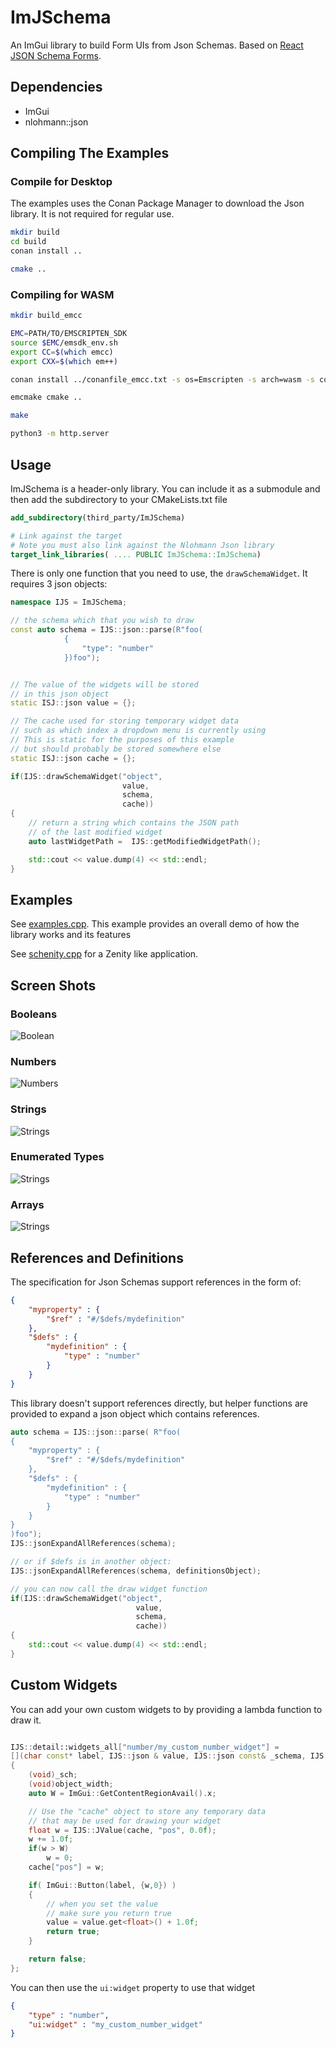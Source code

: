 # ImJSchema 

An ImGui library to build Form UIs from Json Schemas. Based on [React JSON Schema Forms](https://rjsf-team.github.io/react-jsonschema-form/).


## Dependencies

* ImGui
* nlohmann::json

## Compiling The Examples

### Compile for Desktop

The examples uses the Conan Package Manager to download the Json library.
It is not required for regular use.

```bash
mkdir build
cd build
conan install ..

cmake ..

```

### Compiling for WASM


```bash
mkdir build_emcc

EMC=PATH/TO/EMSCRIPTEN_SDK
source $EMC/emsdk_env.sh 
export CC=$(which emcc)
export CXX=$(which em++)

conan install ../conanfile_emcc.txt -s os=Emscripten -s arch=wasm -s compiler=clang -s compiler.version=17

emcmake cmake .. 

make

python3 -m http.server
```

## Usage 

ImJSchema is a header-only library. You can include it as a submodule and then add the subdirectory to your CMakeLists.txt file

```cmake
add_subdirectory(third_party/ImJSchema)

# Link against the target
# Note you must also link against the Nlohmann Json library
target_link_libraries( .... PUBLIC ImJSchema::ImJSchema)
```

There is only one function that you need to use, the `drawSchemaWidget`. 
It requires 3 json objects:


```c++
namespace IJS = ImJSchema;

// the schema which that you wish to draw
const auto schema = IJS::json::parse(R"foo(
            {
                "type": "number"
            })foo");


// The value of the widgets will be stored
// in this json object
static ISJ::json value = {};

// The cache used for storing temporary widget data
// such as which index a dropdown menu is currently using
// This is static for the purposes of this example
// but should probably be stored somewhere else
static ISJ::json cache = {};

if(IJS::drawSchemaWidget("object",
                         value,
                         schema,
                         cache))
{
    // return a string which contains the JSON path
    // of the last modified widget
    auto lastWidgetPath =  IJS::getModifiedWidgetPath();

    std::cout << value.dump(4) << std::endl;
}
```

## Examples 

See [examples.cpp](example.cpp). This example provides an overall demo of how the 
library works and its features

See [schenity.cpp](schenity.cpp) for a Zenity like application.

## Screen Shots

### Booleans
![Boolean](img/booleans.png)

### Numbers
![Numbers](img/numbers.png)

### Strings
![Strings](img/strings.png)

### Enumerated Types
![Strings](img/enums.png)

### Arrays
![Strings](img/arrays.png)


## References and Definitions

The specification for Json Schemas support references in the form of:

```json
{
    "myproperty" : {
        "$ref" : "#/$defs/mydefinition"
    },
    "$defs" : {
        "mydefinition" : {
            "type" : "number"
        }
    }
}
```

This library doesn't support references directly, but helper functions are provided to 
expand a json object which contains references.

```c++
auto schema = IJS::json::parse( R"foo(
{
    "myproperty" : {
        "$ref" : "#/$defs/mydefinition"
    },
    "$defs" : {
        "mydefinition" : {
            "type" : "number"
        }
    }
}
)foo");
IJS::jsonExpandAllReferences(schema);

// or if $defs is in another object:
IJS::jsonExpandAllReferences(schema, definitionsObject);

// you can now call the draw widget function
if(IJS::drawSchemaWidget("object",
                            value,
                            schema,
                            cache))
{
    std::cout << value.dump(4) << std::endl;
}
```

## Custom Widgets

You can add your own custom widgets to by providing a lambda function to draw it.

```c++

IJS::detail::widgets_all["number/my_custom_number_widget"] =
[](char const* label, IJS::json & value, IJS::json const& _schema, IJS::json & _cache, float object_width) -> bool
{
    (void)_sch;
    (void)object_width;
    auto W = ImGui::GetContentRegionAvail().x;

    // Use the "cache" object to store any temporary data
    // that may be used for drawing your widget
    float w = IJS::JValue(cache, "pos", 0.0f);
    w += 1.0f;
    if(w > W)
        w = 0;
    cache["pos"] = w;

    if( ImGui::Button(label, {w,0}) )
    {
        // when you set the value
        // make sure you return true
        value = value.get<float>() + 1.0f;
        return true;
    }

    return false;
};

```

You can then use the `ui:widget` property to use that widget

```json
{
    "type" : "number",
    "ui:widget" : "my_custom_number_widget"
}
```


